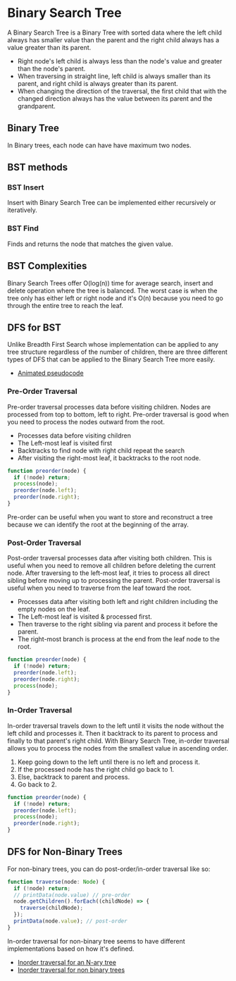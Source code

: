 # Binary Search Tree

A Binary Search Tree is a Binary Tree with sorted data where the left child always has smaller value than the parent and the right child always has a value greater than its parent.

- Right node's left child is always less than the node's value and greater than the node's parent.
- When traversing in straight line, left child is always smaller than its parent, and right child is always greater than its parent.
- When changing the direction of the traversal, the first child that with the changed direction always has the value between its parent and the grandparent.

## Binary Tree

In Binary trees, each node can have have maximum two nodes.

## BST methods

### BST Insert

Insert with Binary Search Tree can be implemented either recursively or iteratively.

### BST Find

Finds and returns the node that matches the given value.

## BST Complexities

Binary Search Trees offer O(log(n)) time for average search, insert and delete operation where the tree is balanced.
The worst case is when the tree only has either left or right node and it's O(n) because you need to go through the entire tree to reach the leaf.

## DFS for BST

Unlike Breadth First Search whose implementation can be applied to any tree structure regardless of the number of children, there are three different types of DFS that can be applied to the Binary Search Tree more easily.

- [Animated pseudocode](https://opendsa-server.cs.vt.edu/ODSA/Books/Everything/html/BinaryTreeTraversal.html)

### Pre-Order Traversal

Pre-order traversal processes data before visiting children.
Nodes are processed from top to bottom, left to right.
Pre-order traversal is good when you need to process the nodes outward from the root.

- Processes data before visiting children
- The Left-most leaf is visited first
- Backtracks to find node with right child repeat the search
- After visiting the right-most leaf, it backtracks to the root node.

```js
function preorder(node) {
  if (!node) return;
  process(node);
  preorder(node.left);
  preorder(node.right);
}
```

Pre-order can be useful when you want to store and reconstruct a tree because we can identify the root at the beginning of the array.

### Post-Order Traversal

Post-order traversal processes data after visiting both children. This is useful when you need to remove all children before deleting the current node.
After traversing to the left-most leaf, it tries to process all direct sibling before moving up to processing the parent.
Post-order traversal is useful when you need to traverse from the leaf toward the root.

- Processes data after visiting both left and right children including the empty nodes on the leaf.
- The Left-most leaf is visited & processed first.
- Then traverse to the right sibling via parent and process it before the parent.
- The right-most branch is process at the end from the leaf node to the root.

```js
function preorder(node) {
  if (!node) return;
  preorder(node.left);
  preorder(node.right);
  process(node);
}
```

### In-Order Traversal

In-order traversal travels down to the left until it visits the node without the left child and processes it. Then it backtrack to its parent to process and finally to that parent's right child. With Binary Search Tree, in-order traversal allows you to process the nodes from the smallest value in ascending order.

1. Keep going down to the left until there is no left and process it.
2. If the processed node has the right child go back to 1.
3. Else, backtrack to parent and process.
4. Go back to 2.

```js
function preorder(node) {
  if (!node) return;
  preorder(node.left);
  process(node);
  preorder(node.right);
}
```

## DFS for Non-Binary Trees

For non-binary trees, you can do post-order/in-order traversal like so:

```ts
function traverse(node: Node) {
  if (!node) return;
  // printData(node.value) // pre-order
  node.getChildren().forEach((childNode) => {
    traverse(childNode);
  });
  printData(node.value); // post-order
}
```

In-order traversal for non-binary tree seems to have different implementations based on how it's defined.

- [Inorder traversal for an N-ary tree](https://www.geeksforgeeks.org/inorder-traversal-of-an-n-ary-tree/)
- [Inorder traversal for non binary trees](https://stackoverflow.com/questions/23778489/in-order-tree-traversal-for-non-binary-trees)
